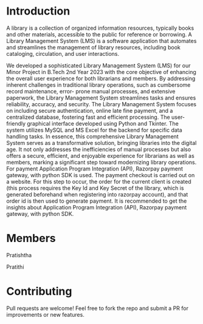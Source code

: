 # Introduction

A library is a collection of organized information resources, typically books and other materials, accessible to the public for reference or borrowing.
A Library Management System (LMS) is a software application that automates and streamlines the management of library resources, including book cataloging, circulation, and user interactions.

We developed a sophisticated Library Management System (LMS) for our Minor Project in B.Tech 2nd Year 2023 with the core objective of enhancing the overall user experience for both librarians and members.
By addressing inherent challenges in traditional library operations, such as cumbersome record maintenance, error- prone manual processes, and extensive paperwork, the Library Management System streamlines tasks and ensures reliability, accuracy, and security. 
The Library Management System focuses on including secure authentication, online late fine payment, and a centralized database, fostering fast and efficient processing. 
The user-friendly graphical interface developed using Python and Tkinter. The system utilizes MySQL and MS Excel for the backend for specific data handling tasks.
In essence, this comprehensive Library Management System serves as a transformative solution, bringing libraries into the digital age.
It not only addresses the inefficiencies of manual processes but also offers a secure, efficient, and enjoyable experience for librarians as well as members, marking a significant step toward modernizing library operations.
For payment Application Program Integration (API), Razorpay payment gateway, with python SDK is used. The payment checkout is carried out on a website. For this step to occur, the order for the current client is created (this process requires the Key Id and Key Secret of the library, which is generated beforehand when registering into razorpay account), and that order id is then used to generate payment. 
It is recommended to get the insights about Application Program Integration (API), Razorpay payment gateway, with python SDK.

# Members

Pratishtha

Pratithi 

# Contributing

Pull requests are welcome! Feel free to fork the repo and submit a PR for improvements or new features.
